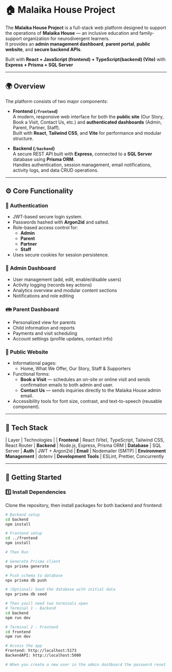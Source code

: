# 🏠 Malaika House Project

The **Malaika House Project** is a full-stack web platform designed to support the operations of **Malaika House** — an inclusive education and family-support organization for neurodivergent learners.  
It provides an **admin management dashboard**, **parent portal**, **public website**, and **secure backend APIs**.

Built with **React + JavaScript (frontend) + TypeScript(backend) (Vite)** with **Express + Prisma + SQL Server**

---

## 🌍 Overview

The platform consists of two major components:

- **Frontend (`/frontend`)**  
  A modern, responsive web interface for both the **public site** (Our Story, Book a Visit, Contact Us, etc.) and **authenticated dashboards** (Admin, Parent, Partner, Staff).  
  Built with **React**, **Tailwind CSS**, and **Vite** for performance and modular structure.

- **Backend (`/backend`)**  
  A secure REST API built with **Express**, connected to a **SQL Server** database using **Prisma ORM**.  
  Handles authentication, session management, email notifications, activity logs, and data CRUD operations.

---

## ⚙️ Core Functionality

### 🔐 Authentication
- JWT-based secure login system.
- Passwords hashed with **Argon2id** and salted.
- Role-based access control for:
  - **Admin**
  - **Parent**
  - **Partner**
  - **Staff**
- Uses secure cookies for session persistence.

### 🧾 Admin Dashboard
- User management (add, edit, enable/disable users)
- Activity logging (records key actions)
- Analytics overview and modular content sections
- Notifications and role editing

### 👪 Parent Dashboard
- Personalized view for parents
- Child information and reports
- Payments and visit scheduling
- Account settings (profile updates, contact info)

### 🏫 Public Website
- Informational pages:
  - Home, What We Offer, Our Story, Staff & Supporters
- Functional forms:
  - **Book a Visit** — schedules an on-site or online visit and sends confirmation emails to both admin and user.
  - **Contact Us** — sends inquiries directly to the Malaika House admin email.
- Accessibility tools for font size, contrast, and text-to-speech (reusable component).

---

## 🧰 Tech Stack

| Layer | Technologies |
| **Frontend** | React (Vite), TypeScript, Tailwind CSS, React Router 
| **Backend** | Node.js, Express, Prisma ORM 
| **Database** | SQL Server 
| **Auth** | JWT + Argon2id 
| **Email** | Nodemailer (SMTP) 
| **Environment Management** | dotenv 
| **Development Tools** | ESLint, Prettier, Concurrently 

---

## 🚀 Getting Started

### 1️⃣ Install Dependencies

Clone the repository, then install packages for both backend and frontend:

```bash
# Backend setup
cd backend
npm install

# Frontend setup
cd ../frontend
npm install

# Then Run

# Generate Prisma client
npx prisma generate

# Push schema to database
npx prisma db push

# (Optional) Seed the database with initial data
npx prisma db seed

# Then youll need two terminals open
# Terminal 1 - Backend
cd backend
npm run dev

# Terminal 2 - Frontend
cd frontend
npm run dev

# Access the app
Frontend: http://localhost:5173
BackendAPI: http://localhost:5000

# When you create a new user in the admin dashboard the password reset email link will be generated and displayed in the backend terminal where you started the APIs.
